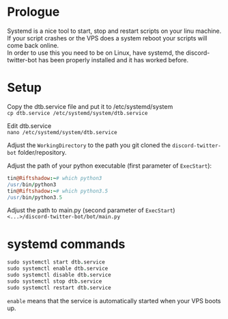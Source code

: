 # Prologue

Systemd is a nice tool to start, stop and restart scripts on your linu machine. If your script crashes or the VPS does a system reboot your scripts will come back online.  
In order to use this you need to be on Linux, have systemd, the discord-twitter-bot has been properly installed and it has worked before.

# Setup

Copy the dtb.service file and put it to /etc/systemd/system  
`cp dtb.service /etc/systemd/system/dtb.service`

Edit dtb.service  
`nano /etc/systemd/system/dtb.service`

Adjust the `WorkingDirectory` to the path you git cloned the `discord-twitter-bot` folder/repository.  

Adjust the path of your python executable (first parameter of `ExecStart`):   
```coffeescript
tin@Riftshadow:~# which python3
/usr/bin/python3
tin@Riftshadow:~# which python3.5
/usr/bin/python3.5
```

Adjust the path to main.py (second parameter of `ExecStart`)     
`<...>/discord-twitter-bot/bot/main.py`

# systemd commands

```coffeescript
sudo systemctl start dtb.service
sudo systemctl enable dtb.service
sudo systemctl disable dtb.service
sudo systemctl stop dtb.service
sudo systemctl restart dtb.service
```

`enable` means that the service is automatically started when your VPS boots up.